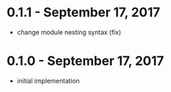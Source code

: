 # 0.1.1 - September 17, 2017

- change module nesting syntax (fix)

# 0.1.0 - September 17, 2017

- initial implementation
